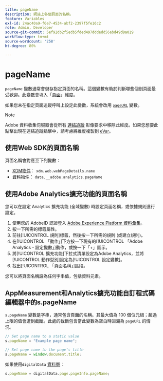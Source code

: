 ```yaml
---
title: pageName
description: 網站上各個頁面的名稱。
feature: Variables
exl-id: 24ac40a9-f0e7-4534-abf2-2397f5fe16c2
role: Admin, Developer
source-git-commit: 5ef92db2f5edb5fded497dddedd56abd49d8a019
workflow-type: tm+mt
source-wordcount: '258'
ht-degree: 80%

---
```


# pageName

`pageName` 變數通常會儲存指定頁面的名稱。這個變數有助於判斷哪些個別頁面最受歡迎。此變數會填入「[頁面](/help/components/dimensions/page.md)」維度。

如果您未在指定頁面追蹤呼叫上設定此變數，系統會改用 [`pageURL`](pageurl.md) 變數。

>[!NOTE]
>
>Adobe 資料收集伺服器會從所有 [連結追蹤](/help/implement/vars/functions/tl-method.md) 影像要求中移除此維度。如果您想要此點擊出現在連結追蹤點擊中，請考慮將維度複製到 [eVar](evar.md)。

## 使用Web SDK的頁面名稱

頁面名稱會對應至下列變數：

* [XDM物件](/help/implement/aep-edge/xdm-var-mapping.md)： `xdm.web.webPageDetails.name`
* [資料物件](/help/implement/aep-edge/data-var-mapping.md)： `data.__adobe.analytics.pageName`

## 使用Adobe Analytics擴充功能的頁面名稱

您可以在設定 Analytics 擴充功能 (全域變數) 時設定頁面名稱，或依據規則進行設定。

1. 使用您的 AdobeID 認證登入 [Adobe Experience Platform 資料彙集](https://experience.adobe.com/data-collection)。
2. 按一下所需的標籤屬性。
3. 前往[!UICONTROL 規則]標籤，然後按一下所需的規則 (或建立規則)。
4. 在[!UICONTROL 「動作」]下方按一下現有的[!UICONTROL 「Adobe Analytics - 設定變數」]動作，或按一下「+」圖示。
5. 將[!UICONTROL 擴充功能]下拉式清單設定為Adobe Analytics，並將[!UICONTROL 動作型別]設定為[!UICONTROL 設定變數]。
6. 找出[!UICONTROL 「頁面名稱」]區段。

您可以將頁面名稱設為任何字串值，包括資料元素。

## AppMeasurement和Analytics擴充功能自訂程式碼編輯器中的s.pageName

`s.pageName` 變數是字串，通常包含頁面的名稱。其最大值為 100 個位元組；超過上限的值會遭到截斷。此處的截斷包含當此變數為空白時回溯為 `pageURL` 的情況。

```js
// Set page name to a static value
s.pageName = "Example page name";

// Set page name to the page's title
s.pageName = window.document.title;
```

如果使用`digitalData` [資料層](../../prepare/data-layer.md)：

```js
s.pageName = digitalData.page.pageInfo.pageName;
```
